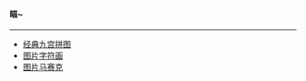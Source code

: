 #### 瞄~
---
+ [经典九宫拼图](https://huozi1024.github.io/puzzle.html)
+ [图片字符画](https://huozi1024.github.io/char.html)
+ [图片马赛克](https://huozi1024.github.io/pixelate.html)
